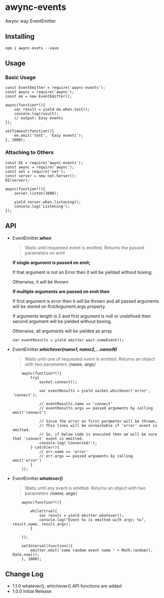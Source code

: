 # awync-events
Awync way EventEmitter

## Installing
```
npm i awync-evets --save
```

## Usage

### Basic Usage

```
const EventEmitter = require('awync-events');
const awync = require('awync');
const ee = new EventEmitter();

awync(function*(){
    var result = yield ee.when.test();
    console.log(result);
    // output: Easy events
});

setTimeout(function(){
    ee.emit('test', 'Easy events');
}, 1000);

```


### Attaching to Others

```
const EE = require('awync-events');
const awync = require('awync');
const net = require('net');
const server = new net.Server();
EE(server);

awync(function*(){
    server.listen(3000);
    
    yield server.when.listening();
    console.log('Listening');
});

```


## API

- EventEmitter.***when***
    > Waits until requested event is emitted. 
    Returns the passed parameters on emit 
    
    **If single argument is passed on emit;**
    
    If that argument is not an Error then it will be yielded without boxing. 
    
     Otherwise, it will be thrown

	**If multiple arguments are passed on emit then**
	
	If first argument is error then it will be thrown and all passed arguments will be stored on firstArgument.args property.
	
	If arguments length is 2 and first argument is null or undefined then second argument will be yielded without boxing.
	
	Otherwise, all arguments will be yielded as array
        
        
    ```
    var eventResults = yield emitter.wait.someEvent();
    ```

- EventEmitter.***whichever(name1, name2,...nameN)***
    > Waits until one of requested event is emitted. 
    Returns an object with two parameters *{**name**, **args**}*
    
    ```
        awync(function*(){
            try{
                socket.connect();
                
                var eventResults = yield socket.whichever('error', 'connect');
                
                // eventResults.name == 'connect'
                // eventResults.args == passed arguments by calling emit('connect')
    
                // Since the error on first parameter will be thrown,
                // This lines will be unreachable if 'error' event is emitted.
                // So, if below code is executed then we will be sure that 'connect' event is emitted.
                console.log('Connected!');
            } catch(err){
                // err.name == 'error'
                // err.args == passed arguments by calling emit('error')
            }
        });
    ```


- EventEmitter.***whatever()***
    > Waits until any event is emitted.
    Returns an object with two parameters *{**name**, **args**}*
    
    ```
        awync(function*(){
            
            while(true){
                var result = yield emitter.whatever();
                console.log("Event %s is emitted with args: %s", result.name, result.args);
            }

        });
        
        setInterval(function(){
            emitter.emit('some random event name ' + Math.random(), Date.now());
        }, 1000);
    ```

## Change Log
- 1.1.0 whatever(), whichever() API functions are added
- 1.0.0 Initial Release
